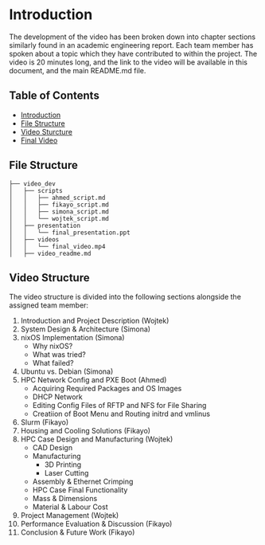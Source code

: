 # Introduction
The development of the video has been broken down into chapter sections similarly found in an academic engineering report. Each team member has spoken about a topic which they have contributed to within the project. The video is 20 minutes long, and the link to the video will be available in this document, and the main README.md file. 

## Table of Contents
- [Introduction](#introduction)
- [File Structure](#file-structure)
- [Video Sturcture](#video-structure)
- [Final Video](#final-video)

## File Structure
```
├── video_dev
│   ├── scripts
│   │   ├── ahmed_script.md
│   │   ├── fikayo_script.md
│   │   ├── simona_script.md
│   │   └── wojtek_script.md
│   ├── presentation
│   │   └── final_presentation.ppt
│   ├── videos
│   │   └── final_video.mp4
│   ├── video_readme.md
```

## Video Structure
The video structure is divided into the following sections alongside the assigned team member:
1. Introduction and Project Description (Wojtek)
2. System Design & Architecture (Simona)
3. nixOS Implementation (Simona)
    - Why nixOS?
    - What was tried?
    - What failed?
4. Ubuntu vs. Debian (Simona)
5. HPC Network Config and PXE Boot (Ahmed)
    - Acquiring Required Packages and OS Images
    - DHCP Network
    - Editing Config Files of RFTP and NFS for File Sharing
    - Creatiion of Boot Menu and Routing initrd and vmlinus
6. Slurm (Fikayo)
7. Housing and Cooling Solutions (Fikayo)
8. HPC Case Design and Manufacturing (Wojtek)
    - CAD Design
    - Manufacturing
        - 3D Printing
        - Laser Cutting
    - Assembly & Ethernet Crimping
    - HPC Case Final Functionality
    - Mass & Dimensions
    - Material & Labour Cost
9. Project Management (Wojtek)
10. Performance Evaluation & Discussion (Fikayo)
11. Conclusion & Future Work (Fikayo)
